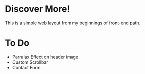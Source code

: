 # Discover More!
This is a simple web layout from my beginnings of front-end path.

# To Do
  - Parralax Effect on header image
  - Custom Scrollbar
  - Contact Form
